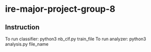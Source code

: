 # ire-major-project-group-8
## Instruction
To run classifier:
python3 nb_clf.py train_file
To run analyzer:
python3 analysis.py file_name
